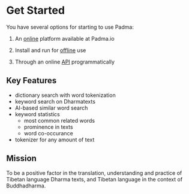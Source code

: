 # Get Started

You have several options for starting to use Padma: 

1) An [online](http://padma.io) platform available at Padma.io

2) Install and run for [offline](Offline.md) use

3) Through an online [API](API.md) programmatically

## Key Features

- dictionary search with word tokenization
- keyword search on Dharmatexts
- AI-based similar word search
- keyword statistics
    - most common related words
    - prominence in texts
    - word co-occurance
- tokenizer for any amount of text

## Mission

To be a positive factor in the translation, understanding and practice of Tibetan language Dharma texts, and Tibetan language in the context of Buddhadharma.